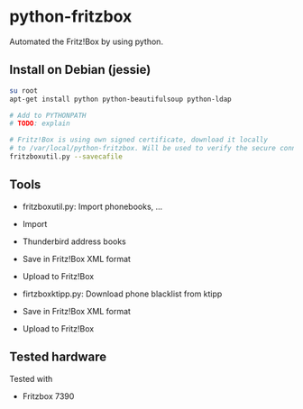 # python-fritzbox
Automated the Fritz!Box by using python.


## Install on Debian (jessie)
```bash
su root
apt-get install python python-beautifulsoup python-ldap

# Add to PYTHONPATH
# TODO: explain

# Fritz!Box is using own signed certificate, download it locally
# to /var/local/python-fritzbox. Will be used to verify the secure connection Fritz!Box.
fritzboxutil.py --savecafile
```


## Tools
- fritzboxutil.py: Import phonebooks, ...
 - Import
  - Thunderbird address books
 - Save in Fritz!Box XML format
 - Upload to Fritz!Box

- firtzboxktipp.py: Download phone blacklist from ktipp
 - Save in Fritz!Box XML format
 - Upload to Fritz!Box
 

## Tested hardware
Tested with
- Fritzbox 7390

